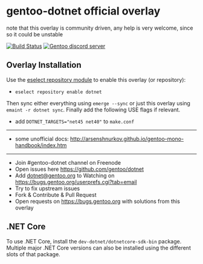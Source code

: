 gentoo-dotnet official overlay
==============================

note that this overlay is community driven, any help is very welcome, since so it could be unstable

[![Build Status](https://travis-ci.com/gentoo/dotnet.svg?branch=master)](https://travis-ci.com/gentoo/dotnet)
[![Gentoo discord server](https://img.shields.io/discord/249111029668249601.svg?style=flat-square&label=Gentoo%20Linux)](https://discord.gg/Gentoo)

Overlay Installation
--------------------

Use the [eselect repository module](https://wiki.gentoo.org/wiki/Eselect/Repository) 
to enable this overlay (or repository):

 - `eselect repository enable dotnet`

Then sync either everything using `emerge --sync` or just this overlay using `emaint -r dotnet sync`. 
Finally add the following USE flags if relevant.

- add `DOTNET_TARGETS="net45 net40"` to `make.conf`

<hr/>

 - some unofficial docs: http://arsenshnurkov.github.io/gentoo-mono-handbook/index.htm

<hr/>

 - Join #gentoo-dotnet channel on Freenode
 - Open issues here https://github.com/gentoo/dotnet
 - Add dotnet@gentoo.org to Watching on https://bugs.gentoo.org/userprefs.cgi?tab=email
 - Try to fix upstream issues
 - Fork & Contribute & Pull Request
 - Open requests on https://bugs.gentoo.org with solutions from this overlay

.NET Core
-----------

To use .NET Core, install the `dev-dotnet/dotnetcore-sdk-bin` package.
Multiple major .NET Core versions can also be installed using the different slots of that package.
